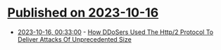 # [Published on 2023-10-16](index.md)

* [2023-10-16, 00:33:00](https://soylentnews.org/article.pl?sid=23/10/14/217212&from=rss) - [How DDoSers Used The Http/2 Protocol To Deliver Attacks Of Unprecedented Size](https://soylentnews.org/article.pl?sid=23/10/14/217212&from=rss)
